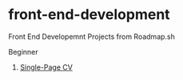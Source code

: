 # front-end-development
Front End Developemnt Projects from Roadmap.sh

Beginner

1. [Single-Page CV]([https://github.com/adamfazi/front-end-development/blob/main/single-page-cv/index.html])
